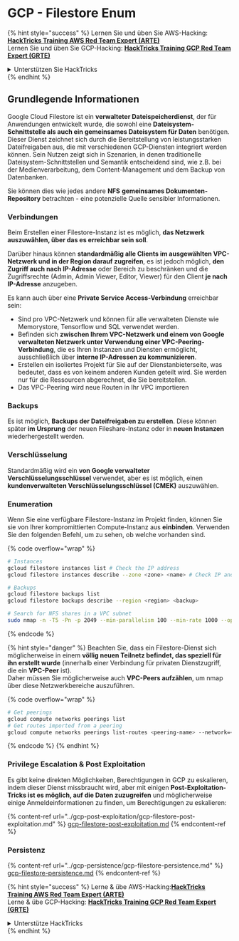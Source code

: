 # GCP - Filestore Enum

{% hint style="success" %}
Lernen Sie und üben Sie AWS-Hacking: <img src="/.gitbook/assets/image.png" alt="" data-size="line">[**HackTricks Training AWS Red Team Expert (ARTE)**](https://training.hacktricks.xyz/courses/arte)<img src="/.gitbook/assets/image.png" alt="" data-size="line">\
Lernen Sie und üben Sie GCP-Hacking: <img src="/.gitbook/assets/image (2).png" alt="" data-size="line">[**HackTricks Training GCP Red Team Expert (GRTE)**<img src="/.gitbook/assets/image (2).png" alt="" data-size="line">](https://training.hacktricks.xyz/courses/grte)

<details>

<summary>Unterstützen Sie HackTricks</summary>

* Überprüfen Sie die [**Abonnementpläne**](https://github.com/sponsors/carlospolop)!
* **Treten Sie der** 💬 [**Discord-Gruppe**](https://discord.gg/hRep4RUj7f) oder der [**Telegram-Gruppe**](https://t.me/peass) bei oder **folgen** Sie uns auf **Twitter** 🐦 [**@hacktricks\_live**](https://twitter.com/hacktricks\_live)**.**
* **Teilen Sie Hacking-Tricks, indem Sie PRs an die** [**HackTricks**](https://github.com/carlospolop/hacktricks) und [**HackTricks Cloud**](https://github.com/carlospolop/hacktricks-cloud) github Repositories einreichen.

</details>
{% endhint %}

## Grundlegende Informationen

Google Cloud Filestore ist ein **verwalteter Dateispeicherdienst**, der für Anwendungen entwickelt wurde, die sowohl eine **Dateisystem-Schnittstelle als auch ein gemeinsames Dateisystem für Daten** benötigen. Dieser Dienst zeichnet sich durch die Bereitstellung von leistungsstarken Dateifreigaben aus, die mit verschiedenen GCP-Diensten integriert werden können. Sein Nutzen zeigt sich in Szenarien, in denen traditionelle Dateisystem-Schnittstellen und Semantik entscheidend sind, wie z.B. bei der Medienverarbeitung, dem Content-Management und dem Backup von Datenbanken.

Sie können dies wie jedes andere **NFS** **gemeinsames Dokumenten-Repository** betrachten - eine potenzielle Quelle sensibler Informationen.

### Verbindungen

Beim Erstellen einer Filestore-Instanz ist es möglich, **das Netzwerk auszuwählen, über das es erreichbar sein soll**.

Darüber hinaus können **standardmäßig alle Clients im ausgewählten VPC-Netzwerk und in der Region darauf zugreifen**, es ist jedoch möglich, **den Zugriff auch nach IP-Adresse** oder Bereich zu beschränken und die Zugriffsrechte (Admin, Admin Viewer, Editor, Viewer) für den Client **je nach IP-Adresse** anzugeben.

Es kann auch über eine **Private Service Access-Verbindung** erreichbar sein:

* Sind pro VPC-Netzwerk und können für alle verwalteten Dienste wie Memorystore, Tensorflow und SQL verwendet werden.
* Befinden sich **zwischen Ihrem VPC-Netzwerk und einem von Google verwalteten Netzwerk unter Verwendung einer VPC-Peering-Verbindung**, die es Ihren Instanzen und Diensten ermöglicht, ausschließlich über **interne IP-Adressen zu kommunizieren**.
* Erstellen ein isoliertes Projekt für Sie auf der Dienstanbieterseite, was bedeutet, dass es von keinem anderen Kunden geteilt wird. Sie werden nur für die Ressourcen abgerechnet, die Sie bereitstellen.
* Das VPC-Peering wird neue Routen in Ihr VPC importieren

### Backups

Es ist möglich, **Backups der Dateifreigaben zu erstellen**. Diese können später **im Ursprung** der neuen Fileshare-Instanz oder in **neuen Instanzen** wiederhergestellt werden.

### Verschlüsselung

Standardmäßig wird ein **von Google verwalteter Verschlüsselungsschlüssel** verwendet, aber es ist möglich, einen **kundenverwalteten Verschlüsselungsschlüssel (CMEK)** auszuwählen.

### Enumeration

Wenn Sie eine verfügbare Filestore-Instanz im Projekt finden, können Sie sie von Ihrer kompromittierten Compute-Instanz aus **einbinden**. Verwenden Sie den folgenden Befehl, um zu sehen, ob welche vorhanden sind.

{% code overflow="wrap" %}
```bash
# Instances
gcloud filestore instances list # Check the IP address
gcloud filestore instances describe --zone <zone> <name> # Check IP and access restrictions

# Backups
gcloud filestore backups list
gcloud filestore backups describe --region <region> <backup>

# Search for NFS shares in a VPC subnet
sudo nmap -n -T5 -Pn -p 2049 --min-parallelism 100 --min-rate 1000 --open 10.99.160.2/20
```
{% endcode %}

{% hint style="danger" %}
Beachten Sie, dass ein Filestore-Dienst sich möglicherweise in einem **völlig neuen Teilnetz befindet, das speziell für ihn erstellt wurde** (innerhalb einer Verbindung für privaten Dienstzugriff, die ein **VPC-Peer** ist).\
Daher müssen Sie möglicherweise auch **VPC-Peers aufzählen**, um nmap über diese Netzwerkbereiche auszuführen.

{% code overflow="wrap" %}
```bash
# Get peerings
gcloud compute networks peerings list
# Get routes imported from a peering
gcloud compute networks peerings list-routes <peering-name> --network=<network-name> --region=<region> --direction=INCOMING
```
{% endcode %}
{% endhint %}

### Privilege Escalation & Post Exploitation

Es gibt keine direkten Möglichkeiten, Berechtigungen in GCP zu eskalieren, indem dieser Dienst missbraucht wird, aber mit einigen **Post-Exploitation-Tricks ist es möglich, auf die Daten zuzugreifen** und möglicherweise einige Anmeldeinformationen zu finden, um Berechtigungen zu eskalieren:

{% content-ref url="../gcp-post-exploitation/gcp-filestore-post-exploitation.md" %}
[gcp-filestore-post-exploitation.md](../gcp-post-exploitation/gcp-filestore-post-exploitation.md)
{% endcontent-ref %}

### Persistenz

{% content-ref url="../gcp-persistence/gcp-filestore-persistence.md" %}
[gcp-filestore-persistence.md](../gcp-persistence/gcp-filestore-persistence.md)
{% endcontent-ref %}

{% hint style="success" %}
Lerne & übe AWS-Hacking:<img src="/.gitbook/assets/image.png" alt="" data-size="line">[**HackTricks Training AWS Red Team Expert (ARTE)**](https://training.hacktricks.xyz/courses/arte)<img src="/.gitbook/assets/image.png" alt="" data-size="line">\
Lerne & übe GCP-Hacking: <img src="/.gitbook/assets/image (2).png" alt="" data-size="line">[**HackTricks Training GCP Red Team Expert (GRTE)**<img src="/.gitbook/assets/image (2).png" alt="" data-size="line">](https://training.hacktricks.xyz/courses/grte)

<details>

<summary>Unterstütze HackTricks</summary>

* Überprüfe die [**Abonnementpläne**](https://github.com/sponsors/carlospolop)!
* **Trete der** 💬 [**Discord-Gruppe**](https://discord.gg/hRep4RUj7f) oder der [**Telegram-Gruppe**](https://t.me/peass) bei oder **folge** uns auf **Twitter** 🐦 [**@hacktricks\_live**](https://twitter.com/hacktricks\_live)**.**
* **Teile Hacking-Tricks, indem du PRs zu den** [**HackTricks**](https://github.com/carlospolop/hacktricks) und [**HackTricks Cloud**](https://github.com/carlospolop/hacktricks-cloud) Github-Repositories einreichst.

</details>
{% endhint %}
